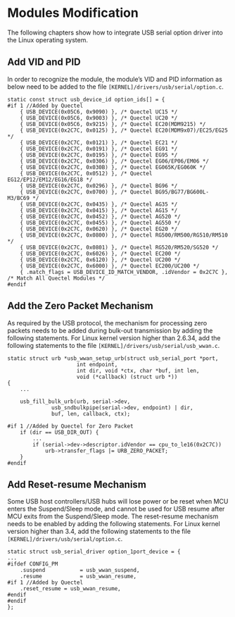 # Modules Modification
The following chapters show how to integrate USB serial option driver into the Linux operating system.

## Add VID and PID
In order to recognize the module, the module’s VID and PID information as below need to be added to the
file `[KERNEL]/drivers/usb/serial/option.c`.

```
static const struct usb_device_id option_ids[] = {
#if 1 //Added by Quectel
	{ USB_DEVICE(0x05C6, 0x9090) }, /* Quectel UC15 */
	{ USB_DEVICE(0x05C6, 0x9003) }, /* Quectel UC20 */
	{ USB_DEVICE(0x05C6, 0x9215) }, /* Quectel EC20(MDM9215) */
	{ USB_DEVICE(0x2C7C, 0x0125) }, /* Quectel EC20(MDM9x07)/EC25/EG25 */
	{ USB_DEVICE(0x2C7C, 0x0121) }, /* Quectel EC21 */
	{ USB_DEVICE(0x2C7C, 0x0191) }, /* Quectel EG91 */
	{ USB_DEVICE(0x2C7C, 0x0195) }, /* Quectel EG95 */
	{ USB_DEVICE(0x2C7C, 0x0306) }, /* Quectel EG06/EP06/EM06 */
	{ USB_DEVICE(0x2C7C, 0x030B) }, /* Quectel EG065K/EG060K */
	{ USB_DEVICE(0x2C7C, 0x0512) }, /* Quectel EG12/EP12/EM12/EG16/EG18 */
	{ USB_DEVICE(0x2C7C, 0x0296) }, /* Quectel BG96 */
	{ USB_DEVICE(0x2C7C, 0x0700) }, /* Quectel BG95/BG77/BG600L-M3/BC69 */
	{ USB_DEVICE(0x2C7C, 0x0435) }, /* Quectel AG35 */
	{ USB_DEVICE(0x2C7C, 0x0415) }, /* Quectel AG15 */
	{ USB_DEVICE(0x2C7C, 0x0452) }, /* Quectel AG520 */
	{ USB_DEVICE(0x2C7C, 0x0455) }, /* Quectel AG550 */
	{ USB_DEVICE(0x2C7C, 0x0620) }, /* Quectel EG20 */
	{ USB_DEVICE(0x2C7C, 0x0800) }, /* Quectel RG500/RM500/RG510/RM510 */
	{ USB_DEVICE(0x2C7C, 0x0801) }, /* Quectel RG520/RM520/SG520 */
	{ USB_DEVICE(0x2C7C, 0x6026) }, /* Quectel EC200 */
	{ USB_DEVICE(0x2C7C, 0x6120) }, /* Quectel UC200 */
	{ USB_DEVICE(0x2C7C, 0x6000) }, /* Quectel EC200/UC200 */
	{ .match_flags = USB_DEVICE_ID_MATCH_VENDOR, .idVendor = 0x2C7C }, /* Match All Quectel Modules */
#endif
```

## Add the Zero Packet Mechanism
As required by the USB protocol, the mechanism for processing zero packets needs to be added during bulk-out transmission by adding the following statements. For Linux kernel version higher than 2.6.34, add the following statements to the file `[KERNEL]/drivers/usb/serial/usb_wwan.c`.

```
static struct urb *usb_wwan_setup_urb(struct usb_serial_port *port,
				      int endpoint,
				      int dir, void *ctx, char *buf, int len,
				      void (*callback) (struct urb *))
{
	...

	usb_fill_bulk_urb(urb, serial->dev,
			  usb_sndbulkpipe(serial->dev, endpoint) | dir,
			  buf, len, callback, ctx);

#if 1 //Added by Quectel for Zero Packet
	if (dir == USB_DIR_OUT) {
		...
		if (serial->dev->descriptor.idVendor == cpu_to_le16(0x2C7C))
			urb->transfer_flags |= URB_ZERO_PACKET;
	}
#endif
```

## Add Reset-resume Mechanism
Some USB host controllers/USB hubs will lose power or be reset when MCU enters the Suspend/Sleep mode, and cannot be used for USB resume after MCU exits from the Suspend/Sleep mode. The reset-resume mechanism needs to be enabled by adding the following statements. For Linux kernel version higher than 3.4, add the following statements to the file
`[KERNEL]/drivers/usb/serial/option.c`.

```
static struct usb_serial_driver option_1port_device = {
...
#ifdef CONFIG_PM
	.suspend           = usb_wwan_suspend,
	.resume            = usb_wwan_resume,
#if 1 //Added by Quectel
	.reset_resume = usb_wwan_resume,
#endif
#endif
};
```

